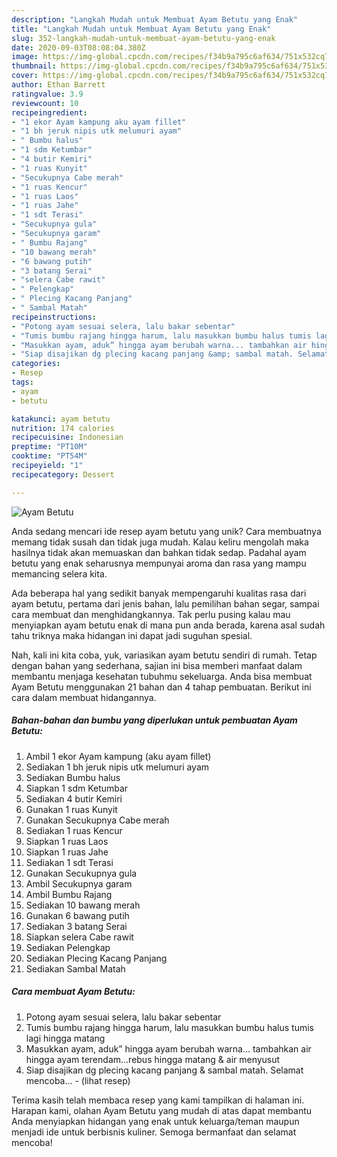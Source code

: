 ```yaml
---
description: "Langkah Mudah untuk Membuat Ayam Betutu yang Enak"
title: "Langkah Mudah untuk Membuat Ayam Betutu yang Enak"
slug: 352-langkah-mudah-untuk-membuat-ayam-betutu-yang-enak
date: 2020-09-03T08:08:04.380Z
image: https://img-global.cpcdn.com/recipes/f34b9a795c6af634/751x532cq70/ayam-betutu-foto-resep-utama.jpg
thumbnail: https://img-global.cpcdn.com/recipes/f34b9a795c6af634/751x532cq70/ayam-betutu-foto-resep-utama.jpg
cover: https://img-global.cpcdn.com/recipes/f34b9a795c6af634/751x532cq70/ayam-betutu-foto-resep-utama.jpg
author: Ethan Barrett
ratingvalue: 3.9
reviewcount: 10
recipeingredient:
- "1 ekor Ayam kampung aku ayam fillet"
- "1 bh jeruk nipis utk melumuri ayam"
- " Bumbu halus"
- "1 sdm Ketumbar"
- "4 butir Kemiri"
- "1 ruas Kunyit"
- "Secukupnya Cabe merah"
- "1 ruas Kencur"
- "1 ruas Laos"
- "1 ruas Jahe"
- "1 sdt Terasi"
- "Secukupnya gula"
- "Secukupnya garam"
- " Bumbu Rajang"
- "10 bawang merah"
- "6 bawang putih"
- "3 batang Serai"
- "selera Cabe rawit"
- " Pelengkap"
- " Plecing Kacang Panjang"
- " Sambal Matah"
recipeinstructions:
- "Potong ayam sesuai selera, lalu bakar sebentar"
- "Tumis bumbu rajang hingga harum, lalu masukkan bumbu halus tumis lagi hingga matang"
- "Masukkan ayam, aduk” hingga ayam berubah warna... tambahkan air hingga ayam terendam...rebus hingga matang &amp; air menyusut"
- "Siap disajikan dg plecing kacang panjang &amp; sambal matah. Selamat mencoba...             (lihat resep)"
categories:
- Resep
tags:
- ayam
- betutu

katakunci: ayam betutu 
nutrition: 174 calories
recipecuisine: Indonesian
preptime: "PT10M"
cooktime: "PT54M"
recipeyield: "1"
recipecategory: Dessert

---
```



![Ayam Betutu](https://img-global.cpcdn.com/recipes/f34b9a795c6af634/751x532cq70/ayam-betutu-foto-resep-utama.jpg)

Anda sedang mencari ide resep ayam betutu yang unik? Cara membuatnya memang tidak susah dan tidak juga mudah. Kalau keliru mengolah maka hasilnya tidak akan memuaskan dan bahkan tidak sedap. Padahal ayam betutu yang enak seharusnya mempunyai aroma dan rasa yang mampu memancing selera kita.

Ada beberapa hal yang sedikit banyak mempengaruhi kualitas rasa dari ayam betutu, pertama dari jenis bahan, lalu pemilihan bahan segar, sampai cara membuat dan menghidangkannya. Tak perlu pusing kalau mau menyiapkan ayam betutu enak di mana pun anda berada, karena asal sudah tahu triknya maka hidangan ini dapat jadi suguhan spesial.




Nah, kali ini kita coba, yuk, variasikan ayam betutu sendiri di rumah. Tetap dengan bahan yang sederhana, sajian ini bisa memberi manfaat dalam membantu menjaga kesehatan tubuhmu sekeluarga. Anda bisa membuat Ayam Betutu menggunakan 21 bahan dan 4 tahap pembuatan. Berikut ini cara dalam membuat hidangannya.

<!--inarticleads1-->

##### Bahan-bahan dan bumbu yang diperlukan untuk pembuatan Ayam Betutu:

1. Ambil 1 ekor Ayam kampung (aku ayam fillet)
1. Sediakan 1 bh jeruk nipis utk melumuri ayam
1. Sediakan  Bumbu halus
1. Siapkan 1 sdm Ketumbar
1. Sediakan 4 butir Kemiri
1. Gunakan 1 ruas Kunyit
1. Gunakan Secukupnya Cabe merah
1. Sediakan 1 ruas Kencur
1. Siapkan 1 ruas Laos
1. Siapkan 1 ruas Jahe
1. Sediakan 1 sdt Terasi
1. Gunakan Secukupnya gula
1. Ambil Secukupnya garam
1. Ambil  Bumbu Rajang
1. Sediakan 10 bawang merah
1. Gunakan 6 bawang putih
1. Sediakan 3 batang Serai
1. Siapkan selera Cabe rawit
1. Sediakan  Pelengkap
1. Sediakan  Plecing Kacang Panjang
1. Sediakan  Sambal Matah




<!--inarticleads2-->

##### Cara membuat Ayam Betutu:

1. Potong ayam sesuai selera, lalu bakar sebentar
1. Tumis bumbu rajang hingga harum, lalu masukkan bumbu halus tumis lagi hingga matang
1. Masukkan ayam, aduk” hingga ayam berubah warna... tambahkan air hingga ayam terendam...rebus hingga matang &amp; air menyusut
1. Siap disajikan dg plecing kacang panjang &amp; sambal matah. Selamat mencoba... -             (lihat resep)




Terima kasih telah membaca resep yang kami tampilkan di halaman ini. Harapan kami, olahan Ayam Betutu yang mudah di atas dapat membantu Anda menyiapkan hidangan yang enak untuk keluarga/teman maupun menjadi ide untuk berbisnis kuliner. Semoga bermanfaat dan selamat mencoba!
